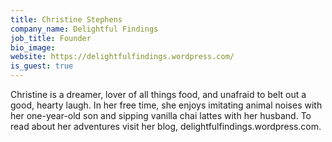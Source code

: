 ```yaml
---
title: Christine Stephens
company_name: Delightful Findings
job_title: Founder
bio_image: 
website: https://delightfulfindings.wordpress.com/
is_guest: true
---
```


Christine is a dreamer, lover of all things food, and unafraid to belt out a good, hearty laugh. In her free time, she enjoys imitating animal noises with her one-year-old son and sipping vanilla chai lattes with her husband. To read about her adventures visit her blog, delightfulfindings.wordpress.com.
